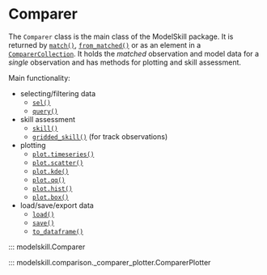 # Comparer

The `Comparer` class is the main class of the ModelSkill package. It is returned by [`match()`](matching.md/#modelskill.match), [`from_matched()`](matching.md/#modelskill.from_matched) or as an element in a [`ComparerCollection`](comparercollection.md). It holds the *matched* observation and model data for a *single* observation and has methods for plotting and skill assessment.

Main functionality:

* selecting/filtering data
    - [`sel()`](#modelskill.Comparer.sel)
    - [`query()`](#modelskill.Comparer.query)
* skill assessment
    - [`skill()`](#modelskill.Comparer.skill)
    - [`gridded_skill()`](#modelskill.Comparer.gridded_skill) (for track observations)
* plotting
    - [`plot.timeseries()`](#modelskill.comparison._comparer_plotter.ComparerPlotter.timeseries)
    - [`plot.scatter()`](#modelskill.comparison._comparer_plotter.ComparerPlotter.scatter)
    - [`plot.kde()`](#modelskill.comparison._comparer_plotter.ComparerPlotter.kde)
    - [`plot.qq()`](#modelskill.comparison._comparer_plotter.ComparerPlotter.qq)
    - [`plot.hist()`](#modelskill.comparison._comparer_plotter.ComparerPlotter.hist)
    - [`plot.box()`](#modelskill.comparison._comparer_plotter.ComparerPlotter.box)
* load/save/export data
    - [`load()`](#modelskill.Comparer.load)
    - [`save()`](#modelskill.Comparer.save)
    - [`to_dataframe()`](#modelskill.Comparer.to_dataframe)



::: modelskill.Comparer


::: modelskill.comparison._comparer_plotter.ComparerPlotter